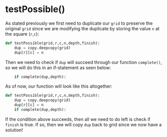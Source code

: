 <!--title={guessing clause: testPossible()}-->

<!--badges={Algorithmns:18}-->

<!--concepts{Functions}-->

# testPossible()

As stated previously we first need to duplicate our `grid` to preserve the original `grid` since we are modifying the duplicate by storing the value `n` at the square (`r`,`c`):

```python
def testPossible(grid,r,c,n,depth,finish):
	dup = copy.deepcopy(grid)
	dup[r][c] = n
```

Then we need to check if `dup` will succeed through our function `complete()`, so we will do this in an if-statement as seen below:

```python
	if complete(dup,depth):
```

As of now, our function will look like this altogether:

```python
def testPossible(grid,r,c,n,depth,finish):
	dup = copy.deepcopy(grid)
	dup[r][c] = n
	if complete(dup,depth):
```



If the condition above succeeds, then all we need to do left is check if `finish` is true. If so, then we will copy `dup` back to grid since we now have a solution!



